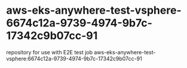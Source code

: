 # aws-eks-anywhere-test-vsphere-6674c12a-9739-4974-9b7c-17342c9b07cc-91
repository for use with E2E test job aws-eks-anywhere-test-vsphere:6674c12a-9739-4974-9b7c-17342c9b07cc-91
